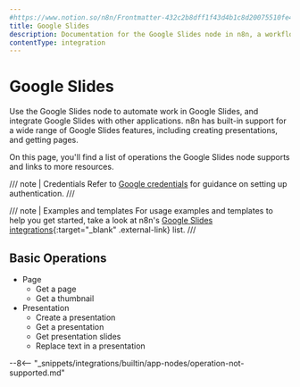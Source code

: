 ```yaml
---
#https://www.notion.so/n8n/Frontmatter-432c2b8dff1f43d4b1c8d20075510fe4
title: Google Slides
description: Documentation for the Google Slides node in n8n, a workflow automation platform. Includes details of operations and configuration, and links to examples and credentials information.
contentType: integration
---
```


# Google Slides

Use the Google Slides node to automate work in Google Slides, and integrate Google Slides with other applications. n8n has built-in support for a wide range of Google Slides features, including creating presentations, and getting pages. 

On this page, you'll find a list of operations the Google Slides node supports and links to more resources.

/// note | Credentials
Refer to [Google credentials](/integrations/builtin/credentials/google/) for guidance on setting up authentication. 
///

/// note | Examples and templates
For usage examples and templates to help you get started, take a look at n8n's [Google Slides integrations](https://n8n.io/integrations/google-slides/){:target="_blank" .external-link} list.
///

## Basic Operations

* Page
    * Get a page
    * Get a thumbnail
* Presentation
    * Create a presentation
    * Get a presentation
    * Get presentation slides
    * Replace text in a presentation

--8<-- "_snippets/integrations/builtin/app-nodes/operation-not-supported.md"
